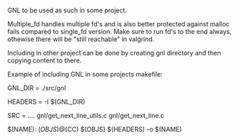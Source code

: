 GNL to be used as such in some project.

Multiple_fd handles multiple fd's and is also better protected against malloc fails compared to single_fd version. Make sure to run fd's to the end always, othewise there will be "still reachable" in valgrind.

Including in other project can be done by creating gnl directory and then copying content to there.

Example of including GNL in some projects makefile:

GNL_DIR		= ./src/gnl

HEADERS		= -I $(GNL_DIR)

SRC			=	....
				gnl/get_next_line_utils.c gnl/get_next_line.c

$(NAME): $(OBJS)
	@$(CC) $(OBJS) $(HEADERS) -o $(NAME)
